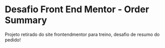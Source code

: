 # Desafio Front End Mentor - Order Summary
Projeto retirado do site frontendmentor para treino, desafio de resumo do pedido!
